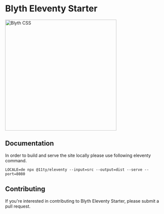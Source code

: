 # Blyth Eleventy Starter

<img src="https://blythcss.dev/img/logo.svg" width="360" alt="Blyth CSS">

## Documentation

In order to build and serve the site locally please use following eleventy command.
```
LOCALE=de npx @11ty/eleventy --input=src --output=dist --serve --port=8080
```

## Contributing

If you're interested in contributing to Blyth Eleventy Starter, please submit a pull request.
